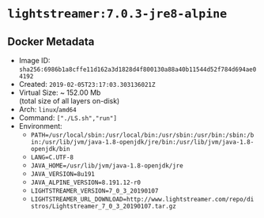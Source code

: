 # `lightstreamer:7.0.3-jre8-alpine`

## Docker Metadata

- Image ID: `sha256:6986b1a8cffe11d162a3d1828d4f800130a88a40b11544d52f784d694ae04192`
- Created: `2019-02-05T23:17:03.303136021Z`
- Virtual Size: ~ 152.00 Mb  
  (total size of all layers on-disk)
- Arch: `linux`/`amd64`
- Command: `["./LS.sh","run"]`
- Environment:
  - `PATH=/usr/local/sbin:/usr/local/bin:/usr/sbin:/usr/bin:/sbin:/bin:/usr/lib/jvm/java-1.8-openjdk/jre/bin:/usr/lib/jvm/java-1.8-openjdk/bin`
  - `LANG=C.UTF-8`
  - `JAVA_HOME=/usr/lib/jvm/java-1.8-openjdk/jre`
  - `JAVA_VERSION=8u191`
  - `JAVA_ALPINE_VERSION=8.191.12-r0`
  - `LIGHTSTREAMER_VERSION=7_0_3_20190107`
  - `LIGHTSTREAMER_URL_DOWNLOAD=http://www.lightstreamer.com/repo/distros/Lightstreamer_7_0_3_20190107.tar.gz`
